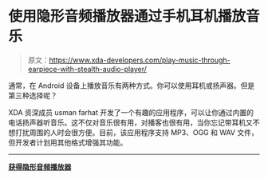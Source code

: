 # 使用隐形音频播放器通过手机耳机播放音乐

> 原文：<https://www.xda-developers.com/play-music-through-earpiece-with-stealth-audio-player/>

通常，在 Android 设备上播放音乐有两种方式。你可以使用耳机或扬声器。但是第三种选择呢？

XDA 资深成员 usman farhat 开发了一个有趣的应用程序，可以让你通过内置的电话扬声器听音乐。这不仅对音乐很有用，对播客也很有用，当你忘记带耳机又不想打扰周围的人时会很方便。目前，该应用程序支持 MP3、OGG 和 WAV 文件，但开发者计划用其他格式增强其功能。

* * *

[**获得隐形音频播放器**](https://forum.xda-developers.com/android/apps-games/app-stealth-audio-player-play-audio-t3613421)